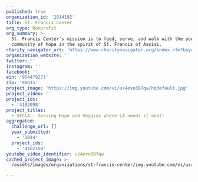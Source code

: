 ```yaml
---
published: true
organization_id: '2014192'
title: St. Francis Center
org_type: Nonprofit
org_summary: >-
  St. Francis Center's mission is to feed, serve, and walk with the poor as a
  community of hope in the spirit of St. Francis of Assisi.
charity_navigator_url: 'https://www.charitynavigator.org/index.cfm?bay=search.profile&ein=954479271'
organization_website: ''
twitter: ''
instagram: ''
facebook: ''
ein: '954479271'
zip: '90015'
project_image: 'https://img.youtube.com/vi/uz4evo3B7qw/hqdefault.jpg'
project_video: ''
project_ids:
  - '4102098'
project_titles:
  - SFCLA - Serving Hope and Veggies where LA needs it most!
aggregated:
  challenge_url: []
  year_submitted:
    - '2014'
  project_ids:
    - '4102164'
youtube_video_identifier: uz4evo3B7qw
cached_project_image: >-
  /assets/images/organizations/st-francis-center/img.youtube.com/vi/uz4evo3B7qw/hqdefault.jpg

---
```

